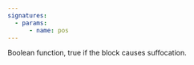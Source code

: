 ```yaml
---
signatures:
  - params:
      - name: pos
---
```


Boolean function, true if the block causes suffocation.
